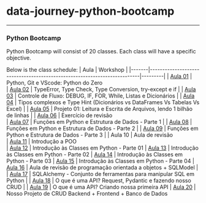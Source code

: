 # data-journey-python-bootcamp
---

### Python Bootcamp

Python Bootcamp will consist of 20 classes. Each class will have a specific objective.

Below is the class schedule:
| Aula  | Workshop                                     |
|-------|--------------------------------------------------------------------------|---------|
| [Aula 01](./aula01) | Python, Git e VScode: Python do Zero        
| [Aula 02](./aula02) | TypeError, Type Check, Type Conversion, try-except e if                |
| [Aula 03](./aula03) | Controle de Fluxo: DEBUG, IF, FOR, While, Listas e Dicionários         |
| [Aula 04](./aula04) | Tipos complexos e Type Hint (Dicionários vs DataFrames Vs Tabelas Vs Excel) |
| [Aula 05](./aula05) | Projeto 01: Leitura e Escrita de Arquivos, lendo 1 bilhão de linhas    |
| [Aula 06](./aula06) | Exercício de revisão                        
| [Aula 07](./aula07) | Funções em Python e Estrutura de Dados - Parte 1                       |
| [Aula 08](./aula08) | Funções em Python e Estrutura de Dados - Parte 2                       |
| [Aula 09](./aula09) | Funções em Python e Estrutura de Dados - Parte 3                       |
| Aula 10 | Aula de revisão                             
| [Aula 11](./aula11-15) | Introdução a POO                            
| [Aula 12](./aula11-15) | Introdução às Classes em Python - Parte 01 
| [Aula 13](./aula11-15) | Introdução às Classes em Python - Parte 02 
| [Aula 14](./aula11-15) | Introdução às Classes em Python - Parte 03 
| [Aula 15](./aula11-15) | Introdução às Classes em Python - Parte 04 
| [Aula 16](./aula16) | Aula de revisão de programação orientada a objetos + SQLModel          |
| [Aula 17](./aula17) | SQLAlchemy - Conjunto de ferramentas para manipular SQL em Python      |
| [Aula 18](./aula18) | O que é uma API? Request, Pydantic e fazendo nosso CRUD                |
| [Aula 19](./aula19) | O que é uma API? Criando nossa primeira API
| [Aula 20](./aula20) | Nosso Projeto de CRUD Backend + Frontend + Banco de Dados
